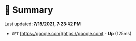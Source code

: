 # 📖 Summary
Last updated: **7/15/2021, 7:23:42 PM**

- `GET` [https://google.com](https://google.com) - **Up** (125ms)
